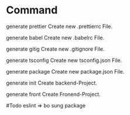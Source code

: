 # Command

generate    prettier       Create new .prettierrc File.

generate    babel          Create new .babelrc File.

generate    gitig          Create new .gitignore File.

generate    tsconfig       Create new tsconfig.json File.

generate    package        Create new package.json File.

generate    init           Create backend-Project.

generate    front <project>Create Fronend-Project.

#Todo
eslint => bo sung package
